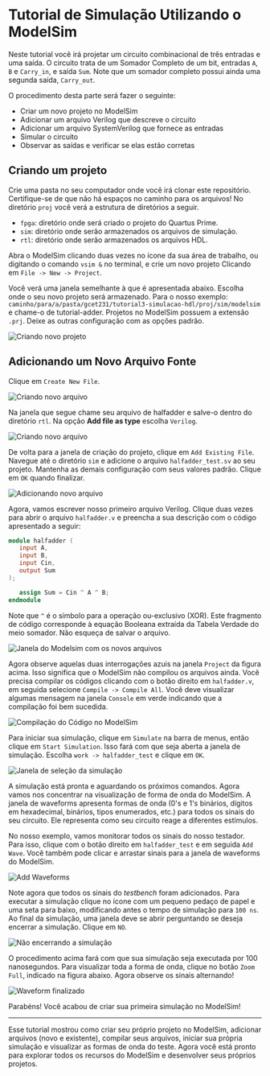 # Tutorial de Simulação Utilizando o ModelSim

Neste tutorial você irá projetar um circuito combinacional de três entradas e uma saída. O circuito trata de um Somador Completo de um bit, entradas `A`, `B` e `Carry_in`, e saída `Sum`. Note que um somador completo possui ainda uma segunda saída, `Carry_out`.

O procedimento desta parte será fazer o seguinte:

- Criar um novo projeto no ModelSim
- Adicionar um arquivo Verilog que descreve o circuito
- Adicionar um arquivo SystemVerilog que fornece as entradas
- Simular o circuito
- Observar as saídas e verificar se elas estão corretas

## Criando um projeto

Crie uma pasta no seu computador onde você irá clonar este repositório. Certifique-se de que não há espaços no caminho para os arquivos! No diretório `proj` você verá a estrutura de diretórios a seguir.

- `fpga`: diretório onde será criado o projeto do Quartus Prime.
- `sim`: diretório onde serão armazenados os arquivos de simulação.
- `rtl`: diretório onde serão armazenados os arquivos HDL.

Abra o ModelSim clicando duas vezes no ícone da sua área de trabalho, ou digitando o comando `vsim &` no terminal, e crie um novo projeto Clicando em `File -> New -> Project`.

Você verá uma janela semelhante à que é apresentada abaixo. Escolha onde o seu novo projeto será armazenado. Para o nosso exemplo: `caminho/para/a/pasta/gcet231/tutorial3-simulacao-hdl/proj/sim/modelsim` e chame-o de tutorial-adder. Projetos no ModelSim possuem a extensão `.prj`. Deixe as outras configuração com as opções padrão.

![Criando novo projeto](https://github.com/GCET231/tutorial3-simulacao-hdl/blob/main/ModelSim/images/01-create_project.png)

## Adicionando um Novo Arquivo Fonte

Clique em `Create New File`.

![Criando novo arquivo](https://github.com/GCET231/tutorial3-simulacao-hdl/blob/main/ModelSim/images/02-create_new_file.png)

Na janela que segue chame seu arquivo de halfadder e salve-o dentro do diretório `rtl`. Na opção **Add file as type** escolha `Verilog`.

![Criando novo arquivo](https://github.com/GCET231/tutorial3-simulacao-hdl/blob/main/ModelSim/images/03-name_file.png)

De volta para a janela de criação do projeto, clique em `Add Existing File`. Navegue até o diretório `sim` e adicione o arquivo `halfadder_test.sv` ao seu projeto. Mantenha as demais configuração com seus valores padrão. Clique em `OK` quando finalizar.

![Adicionando novo arquivo](https://github.com/GCET231/tutorial3-simulacao-hdl/blob/main/ModelSim/images/04-add_file.png)

Agora, vamos escrever nosso primeiro arquivo Verilog. Clique duas vezes para abrir o arquivo `halfadder.v` e preencha a sua descrição com o código apresentado a seguir:

```verilog
module halfadder (
   input A,
   input B,
   input Cin,
   output Sum
);

   assign Sum = Cin ^ A ^ B;
endmodule
```

Note que `^` é o símbolo para a operação ou-exclusivo (XOR). Este fragmento de código corresponde à equação Booleana extraída da Tabela Verdade do meio somador. Não esqueça de salvar o arquivo.

![Janela do Modelsim com os novos arquivos](https://github.com/GCET231/tutorial3-simulacao-hdl/blob/main/ModelSim/images/05-code_halfadder.png)

Agora observe aquelas duas interrogações azuis na janela `Project` da figura acima. Isso significa que o ModelSim não compilou os arquivos ainda. Você precisa compilar os códigos clicando com o botão direito em `halfadder.v`, em seguida selecione `Compile -> Compile All`. Você deve visualizar algumas mensagem na janela `Console` em verde indicando que a compilação foi bem sucedida.

![Compilação do Código no ModelSim](https://github.com/GCET231/tutorial3-simulacao-hdl/blob/main/ModelSim/images/06-compile_result.png)

Para iniciar sua simulação, clique em `Simulate` na barra de menus, então clique em `Start Simulation`. Isso fará com que seja aberta a janela de simulação. Escolha `work -> halfadder_test` e clique em `OK`.

![Janela de seleção da simulação](https://github.com/GCET231/tutorial3-simulacao-hdl/blob/main/ModelSim/images/07-start_simulation.png)

A simulação está pronta e aguardando os próximos comandos. Agora vamos nos concentrar na visualização de forma de onda do ModelSim. A janela de waveforms apresenta formas de onda (0's e 1's binários, dígitos em hexadecimal, binários, tipos enumerados, etc.) para todos os sinais do seu circuito. Ele representa como seu circuito reage a diferentes estímulos.

No nosso exemplo, vamos monitorar todos os sinais do nosso testador. Para isso, clique com o botão direito em `halfadder_test` e em seguida `Add Wave`. Você também pode clicar e arrastar sinais para a janela de waveforms do ModelSim.

![Add Waveforms](https://github.com/GCET231/tutorial3-simulacao-hdl/blob/main/ModelSim/images/08-add_wave.png)

Note agora que todos os sinais do _testbench_ foram adicionados. Para executar a simulação clique no ícone com um pequeno pedaço de papel e uma seta para baixo, modificando antes o tempo de simulação para `100 ns`. Ao final da simulação, uma janela deve se abrir perguntando se deseja encerrar a simulação. Clique em `NO`.

![Não encerrando a simulação](https://github.com/GCET231/tutorial3-simulacao-hdl/blob/main/ModelSim/images/09-finish.png)

O procedimento acima fará com que sua simulação seja executada por 100 nanosegundos. Para visualizar toda a forma de onda, clique no botão `Zoom Full`, indicado na figura abaixo. Agora observe os sinais alternando!

![Waveform finalizado](https://github.com/GCET231/tutorial3-simulacao-hdl/blob/main/ModelSim/images/10-waveform.png)

Parabéns! Você acabou de criar sua primeira simulação no ModelSim!

---

Esse tutorial mostrou como criar seu próprio projeto no ModelSim, adicionar arquivos (novo e existente), compilar seus arquivos, iniciar sua própria simulação e visualizar as formas de onda do teste. Agora você está pronto para explorar todos os recursos do ModelSim e desenvolver seus próprios projetos.

